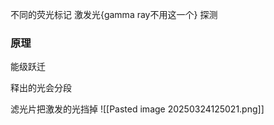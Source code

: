 不同的荧光标记
激发光{gamma ray不用这一个}
探测


### 原理
能级跃迁

释出的光会分段

滤光片把激发的光挡掉
![[Pasted image 20250324125021.png]]